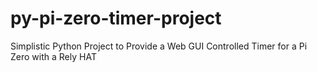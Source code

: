 # py-pi-zero-timer-project
Simplistic Python Project to Provide a Web GUI Controlled Timer  for a Pi Zero with a Rely HAT
